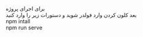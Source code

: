   برای اجرای پروژه  
بعد کلون کردن وارد فولدر شوید و دستورات زیر را وارد کنید  
npm intall  
npm run serve  
  
